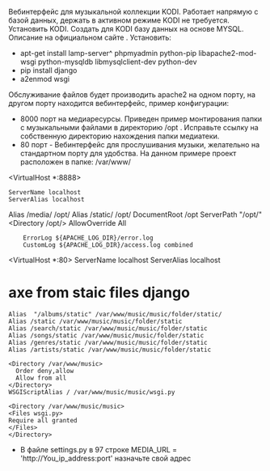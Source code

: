 Вебинтерфейс для музыкальной коллекции KODI. Работает напрямую с базой данных, держать в активном режиме KODI не требуется.
Установить KODI.
Создать для KODI базу данных на основе MYSQL. Описание на официальном сайте .
Установить: 
 - apt-get install lamp-server^ phpmyadmin python-pip libapache2-mod-wsgi python-mysqldb libmysqlclient-dev python-dev
 - pip install django
 - a2enmod wsgi

Обслуживание файлов будет производить apache2 на одном порту, на другом порту находится вебинтерфейс, пример конфигурации:
   - 8000 порт на медиаресурсы. Приведен пример монтирования папки с музыкальными файлами в директорию /opt . Исправьте ссылку на собственную директорию нахождения папки медиатеки.
   - 80 порт - Вебинтерфейс для прослушивания музыки, желательно на стандартном порту для удобства. На данном примере проект расположен в папке:  /var/www/

<VirtualHost *:8888>

    ServerName localhost
    ServerAlias localhost
   Alias /media/ /opt/
   Alias /static/ /opt/
    DocumentRoot /opt
    ServerPath "/opt/"
    <Directory /opt/>
     AllowOverride All
    </Directory>


        ErrorLog ${APACHE_LOG_DIR}/error.log
        CustomLog ${APACHE_LOG_DIR}/access.log combined

</VirtualHost>

<VirtualHost *:80>
    ServerName localhost
    ServerAlias localhost
# axe from staic files django
    Alias  "/albums/static" /var/www/music/music/folder/static/
    Alias /static /var/www/music/music/folder/static
    Alias /search/static /var/www/music/music/folder/static
    Alias /songs/static /var/www/music/music/folder/static
    Alias /genres/static /var/www/music/music/folder/static
    Alias /artists/static /var/www/music/music/folder/static

    <Directory /var/www/music>
      Order deny,allow
      Allow from all
    </Directory>
    WSGIScriptAlias / /var/www/music/music/wsgi.py

    <Directory /var/www/music/music>
    <Files wsgi.py>
    Require all granted
    </Files>
    </Directory>
</VirtualHost>


- В файле settings.py в 97 строке MEDIA_URL = 'http://You_ip_address:port' назначьте свой адрес
